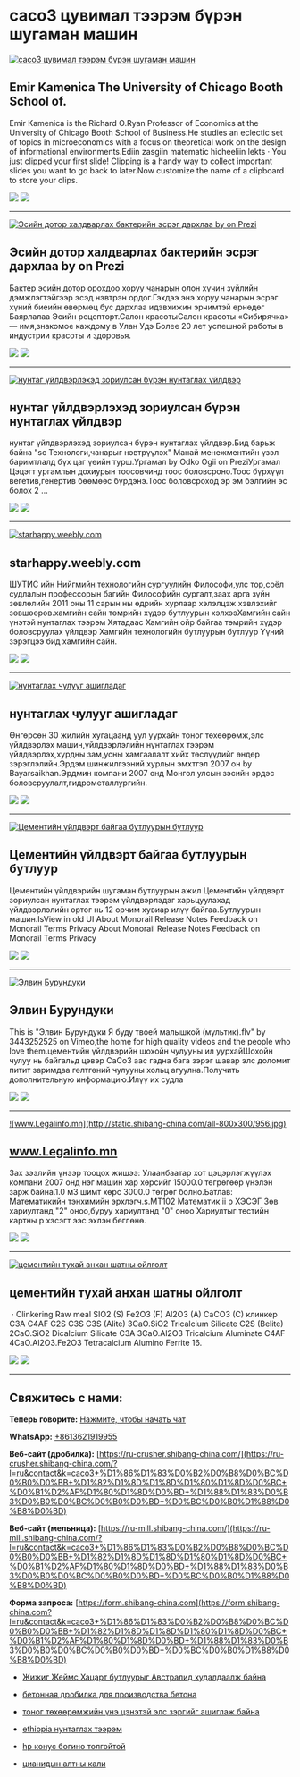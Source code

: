 # caco3 цувимал тээрэм бүрэн шугаман машин

<a href="https://swt.shibang-china.com/?l=ru&img&k=caco3+%D1%86%D1%83%D0%B2%D0%B8%D0%BC%D0%B0%D0%BB+%D1%82%D1%8D%D1%8D%D1%80%D1%8D%D0%BC+%D0%B1%D2%AF%D1%80%D1%8D%D0%BD+%D1%88%D1%83%D0%B3%D0%B0%D0%BC%D0%B0%D0%BD+%D0%BC%D0%B0%D1%88%D0%B8%D0%BD" target="_blank">![caco3 цувимал тээрэм бүрэн шугаман машин](http://static.shibang-china.com/all-800x300/1498.jpg)</a>

## Emir Kamenica The University of Chicago Booth School of.
Emir Kamenica is the Richard O.Ryan Professor of Economics at the University of Chicago Booth School of Business.He studies an eclectic set of topics in microeconomics with a focus on theoretical work on the design of informational environments.Ediin zasgiin matematic hicheeliin lekts&nbsp;&#0183;&#32;You just clipped your first slide! Clipping is a handy way to collect important slides you want to go back to later.Now customize the name of a clipboard to store your clips.


<a href="https://whatsapp.shibangsoft.com/WhatsApp.php" target="_blank" title="WhatsApp">![](http://static.shibang-china.com/icon/whatsapp.png)</a> <a href="https://swt.shibang-china.com/?l=ru&icon&k=caco3+%D1%86%D1%83%D0%B2%D0%B8%D0%BC%D0%B0%D0%BB+%D1%82%D1%8D%D1%8D%D1%80%D1%8D%D0%BC+%D0%B1%D2%AF%D1%80%D1%8D%D0%BD+%D1%88%D1%83%D0%B3%D0%B0%D0%BC%D0%B0%D0%BD+%D0%BC%D0%B0%D1%88%D0%B8%D0%BD" target="_blank">![](http://static.shibang-china.com/icon/chat-ru.png)</a>

---

<a href="https://swt.shibang-china.com/?l=ru&img&k=caco3+%D1%86%D1%83%D0%B2%D0%B8%D0%BC%D0%B0%D0%BB+%D1%82%D1%8D%D1%8D%D1%80%D1%8D%D0%BC+%D0%B1%D2%AF%D1%80%D1%8D%D0%BD+%D1%88%D1%83%D0%B3%D0%B0%D0%BC%D0%B0%D0%BD+%D0%BC%D0%B0%D1%88%D0%B8%D0%BD" target="_blank">![Эсийн дотор халдварлах бактерийн эсрэг дархлаа by on Prezi](http://static.shibang-china.com/all-800x300/455.jpg)</a>

## Эсийн дотор халдварлах бактерийн эсрэг дархлаа by on Prezi
Бактер эсийн дотор орохдоо хоруу чанарын олон хүчин зүйлийн дэмжлэгтэйгээр эсэд нэвтрэн ордог.Гэхдээ энэ хоруу чанарын эсрэг хүний биеийн өвөрмөц бус дархлаа идэвхижин эрчимтэй өрнөдөг Баярлалаа Эсийн рецепторт.Салон красотыСалон красоты &#171;Сибирячка&#187; — имя,знакомое каждому в Улан Удэ Более 20 лет успешной работы в индустрии красоты и здоровья.


<a href="https://whatsapp.shibangsoft.com/WhatsApp.php" target="_blank" title="WhatsApp">![](http://static.shibang-china.com/icon/whatsapp.png)</a> <a href="https://swt.shibang-china.com/?l=ru&icon&k=caco3+%D1%86%D1%83%D0%B2%D0%B8%D0%BC%D0%B0%D0%BB+%D1%82%D1%8D%D1%8D%D1%80%D1%8D%D0%BC+%D0%B1%D2%AF%D1%80%D1%8D%D0%BD+%D1%88%D1%83%D0%B3%D0%B0%D0%BC%D0%B0%D0%BD+%D0%BC%D0%B0%D1%88%D0%B8%D0%BD" target="_blank">![](http://static.shibang-china.com/icon/chat-ru.png)</a>

---

<a href="https://swt.shibang-china.com/?l=ru&img&k=caco3+%D1%86%D1%83%D0%B2%D0%B8%D0%BC%D0%B0%D0%BB+%D1%82%D1%8D%D1%8D%D1%80%D1%8D%D0%BC+%D0%B1%D2%AF%D1%80%D1%8D%D0%BD+%D1%88%D1%83%D0%B3%D0%B0%D0%BC%D0%B0%D0%BD+%D0%BC%D0%B0%D1%88%D0%B8%D0%BD" target="_blank">![нунтаг үйлдвэрлэхэд зориулсан бүрэн нунтаглах үйлдвэр](http://static.shibang-china.com/all-800x300/1455.jpg)</a>

## нунтаг үйлдвэрлэхэд зориулсан бүрэн нунтаглах үйлдвэр
нунтаг үйлдвэрлэхэд зориулсан бүрэн нунтаглах үйлдвэр.Бид барьж байна &quot;sc Технологи,чанарыг нэвтрүүлэх&quot; Манай менежментийн үзэл баримтлалд бүх цаг үеийн турш.Ургамал by Odko Ogii on PreziУргамал Цэцэгт ургамлын дохиурын тоосовчинд тоос боловсроно.Тоос бүрхүүл вегетив,генертив бөөмөөс бүрдэнэ.Тоос боловсроход эр эм бэлгийн эс болох 2 …


<a href="https://whatsapp.shibangsoft.com/WhatsApp.php" target="_blank" title="WhatsApp">![](http://static.shibang-china.com/icon/whatsapp.png)</a> <a href="https://swt.shibang-china.com/?l=ru&icon&k=caco3+%D1%86%D1%83%D0%B2%D0%B8%D0%BC%D0%B0%D0%BB+%D1%82%D1%8D%D1%8D%D1%80%D1%8D%D0%BC+%D0%B1%D2%AF%D1%80%D1%8D%D0%BD+%D1%88%D1%83%D0%B3%D0%B0%D0%BC%D0%B0%D0%BD+%D0%BC%D0%B0%D1%88%D0%B8%D0%BD" target="_blank">![](http://static.shibang-china.com/icon/chat-ru.png)</a>

---

<a href="https://swt.shibang-china.com/?l=ru&img&k=caco3+%D1%86%D1%83%D0%B2%D0%B8%D0%BC%D0%B0%D0%BB+%D1%82%D1%8D%D1%8D%D1%80%D1%8D%D0%BC+%D0%B1%D2%AF%D1%80%D1%8D%D0%BD+%D1%88%D1%83%D0%B3%D0%B0%D0%BC%D0%B0%D0%BD+%D0%BC%D0%B0%D1%88%D0%B8%D0%BD" target="_blank">![starhappy.weebly.com](http://static.shibang-china.com/all-800x300/1049.jpg)</a>

## starhappy.weebly.com
ШУТИС ийн Нийгмийн технологийн сургуулийн Философи,улс тор,соёл судлалын профессорын багийн Философийн сургалт,заах арга зүйн зөвлөлийн 2011 оны 11 сарын ны өдрийн хурлаар хэлэлцэж хэвлэхийг зөвшөөрөв.хамгийн сайн төмрийн хүдэр бутлуурын хэлхээХамгийн сайн үнэтэй нунтаглах тээрэм Хятадаас Хамгийн ойр байгаа төмрийн хүдэр боловсруулах үйлдвэр Хамгийн технологийн бутлуурын бутлуур Үүний зэрэгцээ бид хамгийн сайн.


<a href="https://whatsapp.shibangsoft.com/WhatsApp.php" target="_blank" title="WhatsApp">![](http://static.shibang-china.com/icon/whatsapp.png)</a> <a href="https://swt.shibang-china.com/?l=ru&icon&k=caco3+%D1%86%D1%83%D0%B2%D0%B8%D0%BC%D0%B0%D0%BB+%D1%82%D1%8D%D1%8D%D1%80%D1%8D%D0%BC+%D0%B1%D2%AF%D1%80%D1%8D%D0%BD+%D1%88%D1%83%D0%B3%D0%B0%D0%BC%D0%B0%D0%BD+%D0%BC%D0%B0%D1%88%D0%B8%D0%BD" target="_blank">![](http://static.shibang-china.com/icon/chat-ru.png)</a>

---

<a href="https://swt.shibang-china.com/?l=ru&img&k=caco3+%D1%86%D1%83%D0%B2%D0%B8%D0%BC%D0%B0%D0%BB+%D1%82%D1%8D%D1%8D%D1%80%D1%8D%D0%BC+%D0%B1%D2%AF%D1%80%D1%8D%D0%BD+%D1%88%D1%83%D0%B3%D0%B0%D0%BC%D0%B0%D0%BD+%D0%BC%D0%B0%D1%88%D0%B8%D0%BD" target="_blank">![нунтаглах чулууг ашигладаг](http://static.shibang-china.com/all-800x300/990.jpg)</a>

## нунтаглах чулууг ашигладаг
Өнгөрсөн 30 жилийн хугацаанд уул уурхайн тоног төхөөрөмж,элс үйлдвэрлэх машин,үйлдвэрлэлийн нунтаглах тээрэм үйлдвэрлэх,хурдны зам,усны хамгаалалт хийх төслүүдийг өндөр зэрэглэлийн.Эрдэм шинжилгээний хурлын эмхтгэл 2007 он by Bayarsaikhan.Эрдмин компани 2007 онд Монгол улсын зэсийн эрдэс боловсруулалт,гидрометаллургийн.


<a href="https://whatsapp.shibangsoft.com/WhatsApp.php" target="_blank" title="WhatsApp">![](http://static.shibang-china.com/icon/whatsapp.png)</a> <a href="https://swt.shibang-china.com/?l=ru&icon&k=caco3+%D1%86%D1%83%D0%B2%D0%B8%D0%BC%D0%B0%D0%BB+%D1%82%D1%8D%D1%8D%D1%80%D1%8D%D0%BC+%D0%B1%D2%AF%D1%80%D1%8D%D0%BD+%D1%88%D1%83%D0%B3%D0%B0%D0%BC%D0%B0%D0%BD+%D0%BC%D0%B0%D1%88%D0%B8%D0%BD" target="_blank">![](http://static.shibang-china.com/icon/chat-ru.png)</a>

---

<a href="https://swt.shibang-china.com/?l=ru&img&k=caco3+%D1%86%D1%83%D0%B2%D0%B8%D0%BC%D0%B0%D0%BB+%D1%82%D1%8D%D1%8D%D1%80%D1%8D%D0%BC+%D0%B1%D2%AF%D1%80%D1%8D%D0%BD+%D1%88%D1%83%D0%B3%D0%B0%D0%BC%D0%B0%D0%BD+%D0%BC%D0%B0%D1%88%D0%B8%D0%BD" target="_blank">![Цементийн үйлдвэрт байгаа бутлуурын бутлуур](http://static.shibang-china.com/all-800x300/202.jpg)</a>

## Цементийн үйлдвэрт байгаа бутлуурын бутлуур
Цементийн үйлдвэрийн шугаман бутлуурын ажил Цементийн үйлдвэрт зориулсан нунтаглах тээрэм үйлдвэрлэдэг харьцуулахад үйлдвэрлэлийн өртөг нь 12 орчим хувиар илүү байгаа.Бутлуурын машин.IsView in old UI About Monorail Release Notes Feedback on Monorail Terms Privacy About Monorail Release Notes Feedback on Monorail Terms Privacy


<a href="https://whatsapp.shibangsoft.com/WhatsApp.php" target="_blank" title="WhatsApp">![](http://static.shibang-china.com/icon/whatsapp.png)</a> <a href="https://swt.shibang-china.com/?l=ru&icon&k=caco3+%D1%86%D1%83%D0%B2%D0%B8%D0%BC%D0%B0%D0%BB+%D1%82%D1%8D%D1%8D%D1%80%D1%8D%D0%BC+%D0%B1%D2%AF%D1%80%D1%8D%D0%BD+%D1%88%D1%83%D0%B3%D0%B0%D0%BC%D0%B0%D0%BD+%D0%BC%D0%B0%D1%88%D0%B8%D0%BD" target="_blank">![](http://static.shibang-china.com/icon/chat-ru.png)</a>

---

<a href="https://swt.shibang-china.com/?l=ru&img&k=caco3+%D1%86%D1%83%D0%B2%D0%B8%D0%BC%D0%B0%D0%BB+%D1%82%D1%8D%D1%8D%D1%80%D1%8D%D0%BC+%D0%B1%D2%AF%D1%80%D1%8D%D0%BD+%D1%88%D1%83%D0%B3%D0%B0%D0%BC%D0%B0%D0%BD+%D0%BC%D0%B0%D1%88%D0%B8%D0%BD" target="_blank">![Элвин Бурундуки](http://static.shibang-china.com/all-800x300/1225.jpg)</a>

## Элвин Бурундуки
This is &quot;Элвин Бурундуки Я буду твоей малышкой (мультик).flv&quot; by 3443252525 on Vimeo,the home for high quality videos and the people who love them.цементийн үйлдвэрийн шохойн чулууны ил уурхайШохойн чулуу нь байгальд цэвэр CaCo3 аас гадна бага зэрэг шавар элс доломит питит заримдаа гөлтгөний чулууны хольц агуулна.Получить дополнительную информацию.Илүү их судла


<a href="https://whatsapp.shibangsoft.com/WhatsApp.php" target="_blank" title="WhatsApp">![](http://static.shibang-china.com/icon/whatsapp.png)</a> <a href="https://swt.shibang-china.com/?l=ru&icon&k=caco3+%D1%86%D1%83%D0%B2%D0%B8%D0%BC%D0%B0%D0%BB+%D1%82%D1%8D%D1%8D%D1%80%D1%8D%D0%BC+%D0%B1%D2%AF%D1%80%D1%8D%D0%BD+%D1%88%D1%83%D0%B3%D0%B0%D0%BC%D0%B0%D0%BD+%D0%BC%D0%B0%D1%88%D0%B8%D0%BD" target="_blank">![](http://static.shibang-china.com/icon/chat-ru.png)</a>

---

<a href="https://swt.shibang-china.com/?l=ru&img&k=caco3+%D1%86%D1%83%D0%B2%D0%B8%D0%BC%D0%B0%D0%BB+%D1%82%D1%8D%D1%8D%D1%80%D1%8D%D0%BC+%D0%B1%D2%AF%D1%80%D1%8D%D0%BD+%D1%88%D1%83%D0%B3%D0%B0%D0%BC%D0%B0%D0%BD+%D0%BC%D0%B0%D1%88%D0%B8%D0%BD" target="_blank">![www.Legalinfo.mn](http://static.shibang-china.com/all-800x300/956.jpg)</a>

## www.Legalinfo.mn
Зах зээлийн үнээр тооцох жишээ: Улаанбаатар хот цэцэрлэгжүүлэх компани 2007 онд нэг машин хар хөрсийг 15000.0 төгрөгөөр үнэлэн зарж байна.1.0 м3 шимт хөрс 3000.0 төгрөг болно.Батлав: Математикийн тэнхимийн эрхлэгч.s.МТ102 Математик ii p ХЭСЭГ Зөв хариултанд &quot;2&quot; оноо,буруу хариултанд &quot;0&quot; оноо Хариултыг тестийн картны р хэсэгт ээс эхлэн бөглөнө.


<a href="https://whatsapp.shibangsoft.com/WhatsApp.php" target="_blank" title="WhatsApp">![](http://static.shibang-china.com/icon/whatsapp.png)</a> <a href="https://swt.shibang-china.com/?l=ru&icon&k=caco3+%D1%86%D1%83%D0%B2%D0%B8%D0%BC%D0%B0%D0%BB+%D1%82%D1%8D%D1%8D%D1%80%D1%8D%D0%BC+%D0%B1%D2%AF%D1%80%D1%8D%D0%BD+%D1%88%D1%83%D0%B3%D0%B0%D0%BC%D0%B0%D0%BD+%D0%BC%D0%B0%D1%88%D0%B8%D0%BD" target="_blank">![](http://static.shibang-china.com/icon/chat-ru.png)</a>

---

<a href="https://swt.shibang-china.com/?l=ru&img&k=caco3+%D1%86%D1%83%D0%B2%D0%B8%D0%BC%D0%B0%D0%BB+%D1%82%D1%8D%D1%8D%D1%80%D1%8D%D0%BC+%D0%B1%D2%AF%D1%80%D1%8D%D0%BD+%D1%88%D1%83%D0%B3%D0%B0%D0%BC%D0%B0%D0%BD+%D0%BC%D0%B0%D1%88%D0%B8%D0%BD" target="_blank">![цементийн тухай анхан шатны ойлголт](http://static.shibang-china.com/all-800x300/1270.jpg)</a>

## цементийн тухай анхан шатны ойлголт
&nbsp;&#0183;&#32;Clinkering Raw meal SIO2 (S) Fe2O3 (F) Al2O3 (A) CaCO3 (C) клинкер C3A C4AF C2S C3S C3S (Alite) 3CaO.SiO2 Tricalcium Silicate C2S (Belite) 2CaO.SiO2 Dicalcium Silicate C3A 3CaO.Al2O3 Tricalcium Aluminate C4AF 4CaO.Al2O3.Fe2O3 Tetracalcium Alumino Ferrite 16.

<a href="https://whatsapp.shibangsoft.com/WhatsApp.php" target="_blank" title="WhatsApp">![](http://static.shibang-china.com/icon/whatsapp.png)</a> <a href="https://swt.shibang-china.com/?l=ru&icon&k=caco3+%D1%86%D1%83%D0%B2%D0%B8%D0%BC%D0%B0%D0%BB+%D1%82%D1%8D%D1%8D%D1%80%D1%8D%D0%BC+%D0%B1%D2%AF%D1%80%D1%8D%D0%BD+%D1%88%D1%83%D0%B3%D0%B0%D0%BC%D0%B0%D0%BD+%D0%BC%D0%B0%D1%88%D0%B8%D0%BD" target="_blank">![](http://static.shibang-china.com/icon/chat-ru.png)</a>

---
## Свяжитесь с нами:

**Теперь говорите:** [Нажмите, чтобы начать чат](https://swt.shibang-china.com?l=ru&contact&k=caco3+%D1%86%D1%83%D0%B2%D0%B8%D0%BC%D0%B0%D0%BB+%D1%82%D1%8D%D1%8D%D1%80%D1%8D%D0%BC+%D0%B1%D2%AF%D1%80%D1%8D%D0%BD+%D1%88%D1%83%D0%B3%D0%B0%D0%BC%D0%B0%D0%BD+%D0%BC%D0%B0%D1%88%D0%B8%D0%BD)

**WhatsApp:**  [+8613621919955](https://whatsapp.shibangsoft.com/WhatsApp.php)

**Веб-сайт (дробилка):** [https://ru-crusher.shibang-china.com/](https://ru-crusher.shibang-china.com/?l=ru&contact&k=caco3+%D1%86%D1%83%D0%B2%D0%B8%D0%BC%D0%B0%D0%BB+%D1%82%D1%8D%D1%8D%D1%80%D1%8D%D0%BC+%D0%B1%D2%AF%D1%80%D1%8D%D0%BD+%D1%88%D1%83%D0%B3%D0%B0%D0%BC%D0%B0%D0%BD+%D0%BC%D0%B0%D1%88%D0%B8%D0%BD)

**Веб-сайт (мельница):** [https://ru-mill.shibang-china.com/](https://ru-mill.shibang-china.com/?l=ru&contact&k=caco3+%D1%86%D1%83%D0%B2%D0%B8%D0%BC%D0%B0%D0%BB+%D1%82%D1%8D%D1%8D%D1%80%D1%8D%D0%BC+%D0%B1%D2%AF%D1%80%D1%8D%D0%BD+%D1%88%D1%83%D0%B3%D0%B0%D0%BC%D0%B0%D0%BD+%D0%BC%D0%B0%D1%88%D0%B8%D0%BD)

**Форма запроса:** [https://form.shibang-china.com](https://form.shibang-china.com?l=ru&contact&k=caco3+%D1%86%D1%83%D0%B2%D0%B8%D0%BC%D0%B0%D0%BB+%D1%82%D1%8D%D1%8D%D1%80%D1%8D%D0%BC+%D0%B1%D2%AF%D1%80%D1%8D%D0%BD+%D1%88%D1%83%D0%B3%D0%B0%D0%BC%D0%B0%D0%BD+%D0%BC%D0%B0%D1%88%D0%B8%D0%BD)

* [Жижиг Жеймс Хацарт бутлуурыг Австралид худалдаалж байна](../126/%D0%96%D0%B8%D0%B6%D0%B8%D0%B3%20%D0%96%D0%B5%D0%B9%D0%BC%D1%81%20%D0%A5%D0%B0%D1%86%D0%B0%D1%80%D1%82%20%D0%B1%D1%83%D1%82%D0%BB%D1%83%D1%83%D1%80%D1%8B%D0%B3%20%D0%90%D0%B2%D1%81%D1%82%D1%80%D0%B0%D0%BB%D0%B8%D0%B4%20%D1%85%D1%83%D0%B4%D0%B0%D0%BB%D0%B4%D0%B0%D0%B0%D0%BB%D0%B6%20%D0%B1%D0%B0%D0%B9%D0%BD%D0%B0.md)

* [бетонная дробилка для производства бетона](../126/%D0%B1%D0%B5%D1%82%D0%BE%D0%BD%D0%BD%D0%B0%D1%8F%20%D0%B4%D1%80%D0%BE%D0%B1%D0%B8%D0%BB%D0%BA%D0%B0%20%D0%B4%D0%BB%D1%8F%20%D0%BF%D1%80%D0%BE%D0%B8%D0%B7%D0%B2%D0%BE%D0%B4%D1%81%D1%82%D0%B2%D0%B0%20%D0%B1%D0%B5%D1%82%D0%BE%D0%BD%D0%B0.md)

* [тоног төхөөрөмжийн үнэ цэнэтэй элс зэргийг ашиглаж байна](../129/%D1%82%D0%BE%D0%BD%D0%BE%D0%B3%20%D1%82%D3%A9%D1%85%D3%A9%D3%A9%D1%80%D3%A9%D0%BC%D0%B6%D0%B8%D0%B9%D0%BD%20%D2%AF%D0%BD%D1%8D%20%D1%86%D1%8D%D0%BD%D1%8D%D1%82%D1%8D%D0%B9%20%D1%8D%D0%BB%D1%81%20%D0%B7%D1%8D%D1%80%D0%B3%D0%B8%D0%B9%D0%B3%20%D0%B0%D1%88%D0%B8%D0%B3%D0%BB%D0%B0%D0%B6%20%D0%B1%D0%B0%D0%B9%D0%BD%D0%B0.md)

* [ethiopia нунтаглах тээрэм](../127/ethiopia%20%D0%BD%D1%83%D0%BD%D1%82%D0%B0%D0%B3%D0%BB%D0%B0%D1%85%20%D1%82%D1%8D%D1%8D%D1%80%D1%8D%D0%BC.md)

* [hp конус богино толгойтой](../130/hp%20%D0%BA%D0%BE%D0%BD%D1%83%D1%81%20%D0%B1%D0%BE%D0%B3%D0%B8%D0%BD%D0%BE%20%D1%82%D0%BE%D0%BB%D0%B3%D0%BE%D0%B9%D1%82%D0%BE%D0%B9.md)

* [цианидын алтны кали](../127/%D1%86%D0%B8%D0%B0%D0%BD%D0%B8%D0%B4%D1%8B%D0%BD%20%D0%B0%D0%BB%D1%82%D0%BD%D1%8B%20%D0%BA%D0%B0%D0%BB%D0%B8.md)